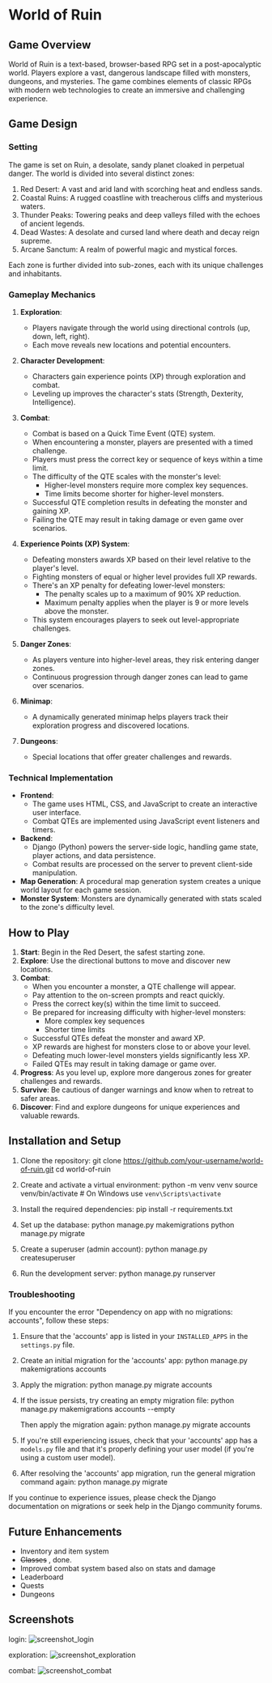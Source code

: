 # World of Ruin

## Game Overview

World of Ruin is a text-based, browser-based RPG set in a post-apocalyptic world. Players explore a vast, dangerous landscape filled with monsters, dungeons, and mysteries. The game combines elements of classic RPGs with modern web technologies to create an immersive and challenging experience.

## Game Design

### Setting
The game is set on Ruin, a desolate, sandy planet cloaked in perpetual danger. The world is divided into several distinct zones:

1. Red Desert: A vast and arid land with scorching heat and endless sands.
2. Coastal Ruins: A rugged coastline with treacherous cliffs and mysterious waters.
3. Thunder Peaks: Towering peaks and deep valleys filled with the echoes of ancient legends.
4. Dead Wastes: A desolate and cursed land where death and decay reign supreme.
5. Arcane Sanctum: A realm of powerful magic and mystical forces.

Each zone is further divided into sub-zones, each with its unique challenges and inhabitants.

### Gameplay Mechanics

1. **Exploration**:
   - Players navigate through the world using directional controls (up, down, left, right).
   - Each move reveals new locations and potential encounters.

2. **Character Development**:
   - Characters gain experience points (XP) through exploration and combat.
   - Leveling up improves the character's stats (Strength, Dexterity, Intelligence).

3. **Combat**:
   - Combat is based on a Quick Time Event (QTE) system.
   - When encountering a monster, players are presented with a timed challenge.
   - Players must press the correct key or sequence of keys within a time limit.
   - The difficulty of the QTE scales with the monster's level:
     - Higher-level monsters require more complex key sequences.
     - Time limits become shorter for higher-level monsters.
   - Successful QTE completion results in defeating the monster and gaining XP.
   - Failing the QTE may result in taking damage or even game over scenarios.

4. **Experience Points (XP) System**:
   - Defeating monsters awards XP based on their level relative to the player's level.
   - Fighting monsters of equal or higher level provides full XP rewards.
   - There's an XP penalty for defeating lower-level monsters:
     - The penalty scales up to a maximum of 90% XP reduction.
     - Maximum penalty applies when the player is 9 or more levels above the monster.
   - This system encourages players to seek out level-appropriate challenges.

5. **Danger Zones**:
   - As players venture into higher-level areas, they risk entering danger zones.
   - Continuous progression through danger zones can lead to game over scenarios.

6. **Minimap**:
   - A dynamically generated minimap helps players track their exploration progress and discovered locations.

7. **Dungeons**:
   - Special locations that offer greater challenges and rewards.

### Technical Implementation

- **Frontend**:
  - The game uses HTML, CSS, and JavaScript to create an interactive user interface.
  - Combat QTEs are implemented using JavaScript event listeners and timers.
- **Backend**:
  - Django (Python) powers the server-side logic, handling game state, player actions, and data persistence.
  - Combat results are processed on the server to prevent client-side manipulation.
- **Map Generation**: A procedural map generation system creates a unique world layout for each game session.
- **Monster System**: Monsters are dynamically generated with stats scaled to the zone's difficulty level.

## How to Play

1. **Start**: Begin in the Red Desert, the safest starting zone.
2. **Explore**: Use the directional buttons to move and discover new locations.
3. **Combat**:
   - When you encounter a monster, a QTE challenge will appear.
   - Pay attention to the on-screen prompts and react quickly.
   - Press the correct key(s) within the time limit to succeed.
   - Be prepared for increasing difficulty with higher-level monsters:
     - More complex key sequences
     - Shorter time limits
   - Successful QTEs defeat the monster and award XP.
   - XP rewards are highest for monsters close to or above your level.
   - Defeating much lower-level monsters yields significantly less XP.
   - Failed QTEs may result in taking damage or game over.
4. **Progress**: As you level up, explore more dangerous zones for greater challenges and rewards.
5. **Survive**: Be cautious of danger warnings and know when to retreat to safer areas.
6. **Discover**: Find and explore dungeons for unique experiences and valuable rewards.

## Installation and Setup

1. Clone the repository:
   git clone https://github.com/your-username/world-of-ruin.git
   cd world-of-ruin

2. Create and activate a virtual environment:
   python -m venv venv
   source venv/bin/activate  # On Windows use `venv\Scripts\activate`

3. Install the required dependencies:
   pip install -r requirements.txt

4. Set up the database:
   python manage.py makemigrations
   python manage.py migrate

5. Create a superuser (admin account):
   python manage.py createsuperuser

6. Run the development server:
   python manage.py runserver

### Troubleshooting

If you encounter the error "Dependency on app with no migrations: accounts", follow these steps:

1. Ensure that the 'accounts' app is listed in your `INSTALLED_APPS` in the `settings.py` file.

2. Create an initial migration for the 'accounts' app:
   python manage.py makemigrations accounts

3. Apply the migration:
   python manage.py migrate accounts

4. If the issue persists, try creating an empty migration file:
   python manage.py makemigrations accounts --empty

   Then apply the migration again:
   python manage.py migrate accounts

5. If you're still experiencing issues, check that your 'accounts' app has a `models.py` file and that it's properly defining your user model (if you're using a custom user model).

6. After resolving the 'accounts' app migration, run the general migration command again:
   python manage.py migrate

If you continue to experience issues, please check the Django documentation on migrations or seek help in the Django community forums.


## Future Enhancements

- Inventory and item system
- ~~Classes~~ , done.
- Improved combat system based also on stats and damage
- Leaderboard
- Quests
- Dungeons

## Screenshots

login:
![screenshot_login](https://github.com/user-attachments/assets/3b1cdcc4-1da4-4302-b137-aa4471a44bd2)

exploration:
![screenshot_exploration](https://github.com/user-attachments/assets/82a92622-50e0-48fd-bd51-e0fbd9e4191d)

combat:
![screenshot_combat](https://github.com/user-attachments/assets/fb0ad416-a35c-4467-a2cf-085bfefd806b)
